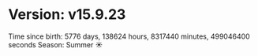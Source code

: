 # Version: v15.9.23
Time since birth: 5776 days, 138624 hours, 8317440 minutes, 499046400 seconds
Season: Summer ☀️
